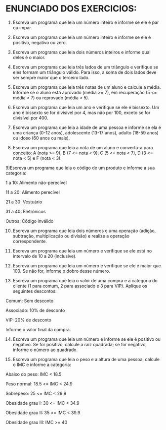 # ENUNCIADO DOS EXERCICIOS:

1) Escreva um programa que leia um número inteiro e informe se ele é par ou ímpar. 

2) Escreva um programa que leia um número inteiro e informe se ele é positivo, negativo ou zero. 

3) Escreva um programa que leia dois números inteiros e informe qual deles é o maior. 

4) Escreva um programa que leia três lados de um triângulo e verifique se eles formam um triângulo válido. Para isso, a soma de dois lados deve ser sempre maior que o terceiro lado. 

5) Escreva um programa que leia três notas de um aluno e calcule a média. Informe se o aluno está aprovado (média >= 7), em recuperação (5 <= média < 7) ou reprovado (média < 5). 

6) Escreva um programa que leia um ano e verifique se ele é bissexto. Um ano é bissexto se for divisível por 4, mas não por 100, exceto se for divisível por 400. 

7) Escreva um programa que leia a idade de uma pessoa e informe se ela é uma criança (0-12 anos), adolescente (13-17 anos), adulto (18-59 anos) ou idoso (60 anos ou mais). 

8) Escreva um programa que leia a nota de um aluno e converta-a para conceito: A (nota >= 9), B (7 <= nota < 9), C (5 <= nota < 7), D (3 <= nota < 5) e F (nota < 3). 

9)Escreva um programa que leia o código de um produto e informe a sua categoria: 

1 a 10: Alimento não-perecível 

11 a 20: Alimento perecível 

21 a 30: Vestuário 

31 a 40: Eletrônicos 

Outros: Código inválido 

10) Escreva um programa que leia dois números e uma operação (adição, subtração, multiplicação ou divisão) e realize a operação correspondente. 

11) Escreva um programa que leia um número e verifique se ele está no intervalo de 10 a 20 (inclusive). 

12) Escreva um programa que leia um número e verifique se ele é maior que 100. Se não for, informe o dobro desse número. 

13) Escreva um programa que leia o valor de uma compra e a categoria do cliente (1 para comum, 2 para associado e 3 para VIP). Aplique os seguintes descontos: 

Comum: Sem desconto 

Associado: 10% de desconto 

VIP: 20% de desconto 

Informe o valor final da compra. 

14) Escreva um programa que leia um número e informe se ele é positivo ou negativo. Se for positivo, calcule a raiz quadrada; se for negativo, informe o número ao quadrado. 

15) Escreva um programa que leia o peso e a altura de uma pessoa, calcule o IMC e informe a categoria: 

Abaixo do peso: IMC < 18.5 

Peso normal: 18.5 <= IMC < 24.9 

Sobrepeso: 25 <= IMC < 29.9 

Obesidade grau I: 30 <= IMC < 34.9 

Obesidade grau II: 35 <= IMC < 39.9 

Obesidade grau III: IMC >= 40 
